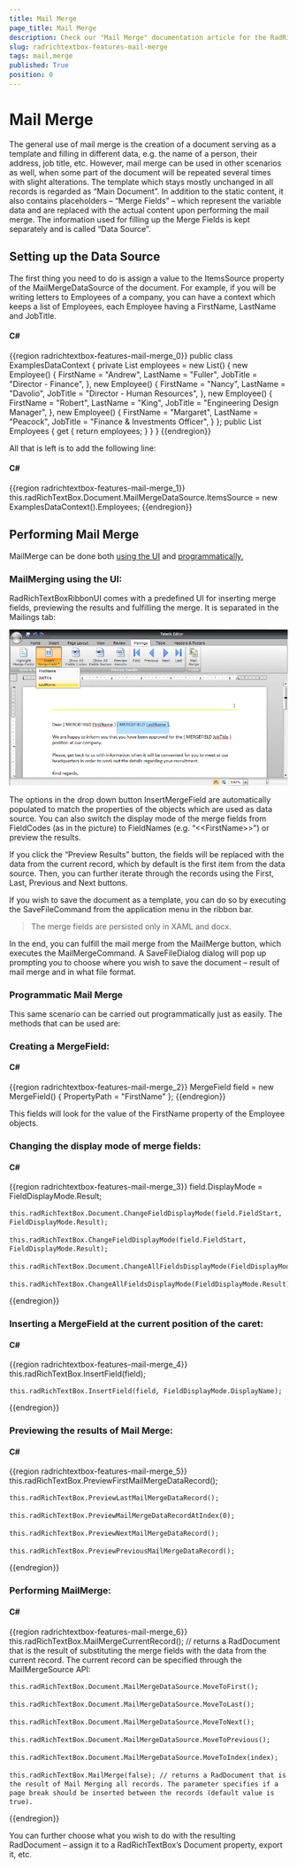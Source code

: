 ```yaml
---
title: Mail Merge
page_title: Mail Merge
description: Check our "Mail Merge" documentation article for the RadRichTextBox WPF control.
slug: radrichtextbox-features-mail-merge
tags: mail,merge
published: True
position: 0
---
```


# Mail Merge



The general use of mail merge is the creation of a document serving as a template and filling in different data, e.g. the name of a person, their address, job title, etc. However, mail merge can be used in other scenarios as well, when some part of the document will be repeated several times with slight alterations. The template which stays mostly unchanged in all records is regarded as “Main Document”. In addition to the static content, it also contains placeholders – “Merge Fields” – which represent the variable data and are replaced with the actual content upon performing the mail merge. The information used for filling up the Merge Fields is kept separately and is called “Data Source”.
      

## Setting up the Data Source

The first thing you need to do is assign a value to the ItemsSource property of the MailMergeDataSource of the document. For example, if you will be writing letters to Employees of a company, you can have a context which keeps a list of Employees, each Employee having a FirstName, LastName and JobTitle.

#### __C#__

{{region radrichtextbox-features-mail-merge_0}}
	public class ExamplesDataContext
    {
        private List<Employee> employees = new List<Employee>()
                    {
                        new Employee()
                        {
                            FirstName = "Andrew",
                            LastName = "Fuller", 
                            JobTitle = "Director - Finance",
                        }, 
                        new Employee()
                        {
                            FirstName = "Nancy",
                            LastName = "Davolio", 
                            JobTitle = "Director - Human Resources",
                        },
                        new Employee()
                        {
                            FirstName = "Robert",
                            LastName = "King", 
                            JobTitle = "Engineering Design Manager",
                        },
                        new Employee()
                        {
                            FirstName = "Margaret",
                            LastName = "Peacock", 
                            JobTitle = "Finance & Investments Officer",
                        }
                    };
        public List<Employee> Employees
        {
            get
            {
                return employees;
            } 
        }
    }
	{{endregion}}



All that is left is to add the following line:

#### __C#__

{{region radrichtextbox-features-mail-merge_1}}
	this.radRichTextBox.Document.MailMergeDataSource.ItemsSource = new ExamplesDataContext().Employees;
{{endregion}}



## Performing Mail Merge

MailMerge can be done both [using the UI](#mailmerging-using-the-ui) and [programmatically.](#programmatic-mail-merge)

### MailMerging using the UI:

RadRichTextBoxRibbonUI comes with a predefined UI for inserting merge fields, previewing the results and fulfilling the merge. It is separated in the Mailings tab: 

![](images/RadRichTextBox_Features_MailMerge.png)

The options in the drop down button InsertMergeField are automatically populated to match the properties of the objects which are used as data source. You can also switch the display mode of the merge fields from FieldCodes (as in the picture) to FieldNames (e.g. “&lt;&lt;FirstName&gt;&gt;”) or preview the results.
            

If you click the “Preview Results” button, the fields will be replaced with the data from the current record, which by default is the first item from the data source. Then, you can further iterate through the records using the First, Last, Previous and Next buttons.

If you wish to save the document as a template, you can do so by executing the SaveFileCommand from the application menu in the ribbon bar. 

>The merge fields are persisted only in XAML and docx.

In the end, you can fulfill the mail merge from the MailMerge button, which executes the MailMergeCommand. A SaveFileDialog dialog will pop up prompting you to choose where you wish to save the document – result of mail merge and in what file format. 



### Programmatic Mail Merge

This same scenario can be carried out programmatically just as easily. The methods that can be used are:
            

### Creating a MergeField:



#### __C#__

{{region radrichtextbox-features-mail-merge_2}}
	MergeField field = new MergeField() { PropertyPath = "FirstName" };
{{endregion}}



This fields will look for the value of the FirstName property of the Employee objects.

### Changing the display mode of merge fields:

#### __C#__

{{region radrichtextbox-features-mail-merge_3}}
	field.DisplayMode = FieldDisplayMode.Result; 
	
	this.radRichTextBox.Document.ChangeFieldDisplayMode(field.FieldStart, FieldDisplayMode.Result); 
	
	this.radRichTextBox.ChangeFieldDisplayMode(field.FieldStart, FieldDisplayMode.Result); 
	
	this.radRichTextBox.Document.ChangeAllFieldsDisplayMode(FieldDisplayMode.Result); 
	
	this.radRichTextBox.ChangeAllFieldsDisplayMode(FieldDisplayMode.Result);
{{endregion}}



### Inserting a MergeField at the current position of the caret:

#### __C#__

{{region radrichtextbox-features-mail-merge_4}}
	this.radRichTextBox.InsertField(field); 
	
	this.radRichTextBox.InsertField(field, FieldDisplayMode.DisplayName);
{{endregion}}



### Previewing the results of Mail Merge:

#### __C#__

{{region radrichtextbox-features-mail-merge_5}}
	this.radRichTextBox.PreviewFirstMailMergeDataRecord();
	
	this.radRichTextBox.PreviewLastMailMergeDataRecord();
	
	this.radRichTextBox.PreviewMailMergeDataRecordAtIndex(0);
	
	this.radRichTextBox.PreviewNextMailMergeDataRecord();
	
	this.radRichTextBox.PreviewPreviousMailMergeDataRecord();
{{endregion}}


### Performing MailMerge:

#### __C#__

{{region radrichtextbox-features-mail-merge_6}}
	this.radRichTextBox.MailMergeCurrentRecord(); // returns a RadDocument that is the result of substituting the merge fields with the data from the current record. The current record can be specified through the MailMergeSource API:</para>
	
	this.radRichTextBox.Document.MailMergeDataSource.MoveToFirst();
	
	this.radRichTextBox.Document.MailMergeDataSource.MoveToLast();
	
	this.radRichTextBox.Document.MailMergeDataSource.MoveToNext();
	
	this.radRichTextBox.Document.MailMergeDataSource.MoveToPrevious();
	
	this.radRichTextBox.Document.MailMergeDataSource.MoveToIndex(index);
	
	this.radRichTextBox.MailMerge(false); // returns a RadDocument that is the result of Mail Merging all records. The parameter specifies if a page break should be inserted between the records (default value is true).
{{endregion}}



You can further choose what you wish to do with the resulting RadDocument – assign it to a RadRichTextBox’s Document property, export it, etc.
